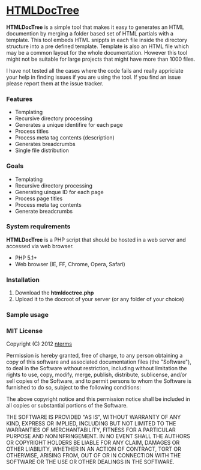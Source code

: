 [HTMLDocTree](http://www.nterms.com/tools/htmldoctree)
======================================================

**HTMLDocTree** is a simple tool that makes it easy to generates an HTML documention by merging a folder based set of HTML partials with a template. 
This tool embeds HTML snippts in each file inside the directory structure into a pre defined template. Template is also an HTML file which may be a common layout for the whole documentation.
However this tool might not be suitable for large projects that might have more than 1000 files.

I have not tested all the cases where the code fails and really appriciate your help in finding issues if you are using the tool. If you find an issue please report them at the issue tracker.  

### Features

- Templating
- Recursive directory processing
- Generates a unique identifire for each page
- Process titles
- Process meta tag contents (description)
- Generates breadcrumbs
- Single file distribution

### Goals

- Templating
- Recursive directory processing
- Generating uinque ID for each page
- Process page titles
- Process meta tag contents
- Generate breadcrumbs

### System requirements

**HTMLDocTree** is a PHP script that should be hosted in a web server and accessed via web browser.

- PHP 5.1+
- Web browser (IE, FF, Chrome, Opera, Safari)

### Installation

1. Download the **htmldoctree.php**
2. Upload it to the docroot of your server (or any folder of your choice)

### Sample usage



### MIT License

Copyright (C) 2012 [nterms](http://nterms.com)

Permission is hereby granted, free of charge, to any person obtaining a copy of this software and associated documentation files (the "Software"), to deal in the Software without restriction, including without limitation the rights to use, copy, modify, merge, publish, distribute, sublicense, and/or sell copies of the Software, and to permit persons to whom the Software is furnished to do so, subject to the following conditions:

The above copyright notice and this permission notice shall be included in all copies or substantial portions of the Software.

THE SOFTWARE IS PROVIDED "AS IS", WITHOUT WARRANTY OF ANY KIND, EXPRESS OR IMPLIED, INCLUDING BUT NOT LIMITED TO THE WARRANTIES OF MERCHANTABILITY, FITNESS FOR A PARTICULAR PURPOSE AND NONINFRINGEMENT. IN NO EVENT SHALL THE AUTHORS OR COPYRIGHT HOLDERS BE LIABLE FOR ANY CLAIM, DAMAGES OR OTHER LIABILITY, WHETHER IN AN ACTION OF CONTRACT, TORT OR OTHERWISE, ARISING FROM, OUT OF OR IN CONNECTION WITH THE SOFTWARE OR THE USE OR OTHER DEALINGS IN THE SOFTWARE.